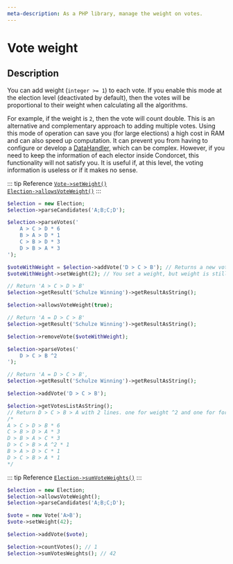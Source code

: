 ```yaml
---
meta-description: As a PHP library, manage the weight on votes.
---
```

# Vote weight

## Description

You can add weight (`integer >= 1`) to each vote.
If you enable this mode at the election level (deactivated by default), then the votes will be proportional to their weight when calculating all the algorithms.

For example, if the weight is `2`, then the vote will count double. This is an alternative and complementary approach to adding multiple votes. Using this mode of operation can save you (for large elections) a high cost in RAM and can also speed up computation. It can prevent you from having to configure or develop a [DataHandler](/book/3.AsPhpLibrary/8.GoFurther/5.GetStartedToHandleMillionsOfVotes.md), which can be complex. 
However, if you need to keep the information of each elector inside Condorcet, this functionality will not satisfy you. It is useful if, at this level, the voting information is useless or if it makes no sense.

::: tip Reference
[`Vote->setWeight()`](/api-reference/Vote%20Class/Vote--setWeight)  
[`Election->allowsVoteWeight()`](/api-reference/Election%20Class/Election--allowsVoteWeight)
:::
```php
$election = new Election;
$election->parseCandidates('A;B;C;D');

$election->parseVotes('
    A > C > D * 6
    B > A > D * 1
    C > B > D * 3
    D > B > A * 3
');

$voteWithWeight = $election->addVote('D > C > B'); // Returns a new vote object
$voteWithWeight->setWeight(2); // You set a weight, but weight is still not allowed at the election level.

// Return 'A > C > D > B'
$election->getResult('Schulze Winning')->getResultAsString();

$election->allowsVoteWeight(true);

// Return 'A = D > C > B'
$election->getResult('Schulze Winning')->getResultAsString();

$election->removeVote($voteWithWeight);

$election->parseVotes('
    D > C > B ^2
');

// Return 'A = D > C > B',
$election->getResult('Schulze Winning')->getResultAsString();

$election->addVote('D > C > B');

$election->getVotesListAsString();
// Return D > C > B > A with 2 lines. one for weight ^2 and one for force ^1
/*
A > C > D > B * 6
C > B > D > A * 3
D > B > A > C * 3
D > C > B > A ^2 * 1
B > A > D > C * 1
D > C > B > A * 1
*/
```

::: tip Reference
[`Election->sumVoteWeights()`](/api-reference/Election%20Class/Election--sumVoteWeights.md)
:::

```php
$election = new Election;
$election->allowsVoteWeight();
$election->parseCandidates('A;B;C;D');

$vote = new Vote('A>B');
$vote->setWeight(42);

$election->addVote($vote);

$election->countVotes(); // 1
$election->sumVotesWeights(); // 42
```

